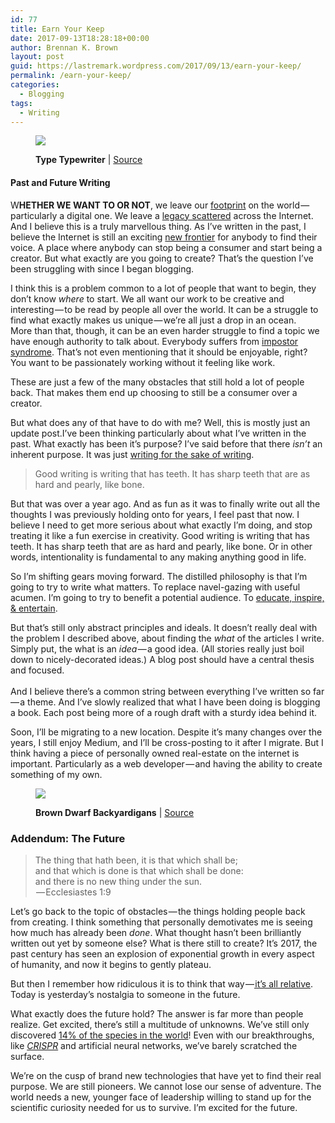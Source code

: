 ```yaml
---
id: 77
title: Earn Your Keep
date: 2017-09-13T18:28:18+00:00
author: Brennan K. Brown
layout: post
guid: https://lastremark.wordpress.com/2017/09/13/earn-your-keep/
permalink: /earn-your-keep/
categories:
  - Blogging
tags:
  - Writing
---
```


<figure class="wp-caption"> 

<img data-width="1920" data-height="1440" src="https://cdn-images-1.medium.com/max/2560/1*YdpsLvQDB4I90ygLeDZ_Jg.jpeg" /> <figcaption class="wp-caption-text"><b>Type Typewriter</b> | <a href="https://pixabay.com/en/type-typewriter-font-writing-1161952/" target="_blank" rel="noopener noreferrer">Source</a></figcaption></figure> 

#### Past and Future Writing

<span>W</span><b>HETHER WE WANT TO OR NOT</b>, we leave our <a href="https://medium.com/@brennanbrown/why-write-500f8ab18f6a" target="_blank" rel="noopener noreferrer">footprint</a> on the world — particularly a digital one. We leave a <a href="https://medium.com/@brennanbrown/afterwards-24b7e2285f54" target="_blank" rel="noopener noreferrer">legacy scattered</a> across the Internet. And I believe this is a truly marvellous thing. As I’ve written in the past, I believe the Internet is still an exciting <a href="https://medium.com/@brennanbrown/on-second-thought-c915319d8516" target="_blank" rel="noopener noreferrer">new frontier</a> for anybody to find their voice. A place where anybody can stop being a consumer and start being a creator. But what exactly are you going to create? That’s the question I’ve been struggling with since I began blogging.

I think this is a problem common to a lot of people that want to begin, they don’t know _where_ to start. We all want our work to be creative and interesting — to be read by people all over the world. It can be a struggle to find what exactly makes us unique — we’re all just a drop in an ocean.  
More than that, though, it can be an even harder struggle to find a topic we have enough authority to talk about. Everybody suffers from <a href="https://en.wikipedia.org/wiki/Impostor_syndrome" target="_blank" rel="noopener noreferrer">impostor syndrome</a>. That’s not even mentioning that it should be enjoyable, right? You want to be passionately working without it feeling like work.

<!--more-->

These are just a few of the many obstacles that still hold a lot of people back. That makes them end up choosing to still be a consumer over a creator.

But what does any of that have to do with me? Well, this is mostly just an update post.I’ve been thinking particularly about what I’ve written in the past. What exactly has been it’s purpose? I’ve said before that there _isn’t_ an inherent purpose. It was just <a href="https://medium.com/@brennanbrown/why-write-500f8ab18f6a" target="_blank" rel="noopener noreferrer">writing for the sake of writing</a>.

> Good writing is writing that has teeth. It has sharp teeth that are as hard and pearly, like bone.

But that was over a year ago. And as fun as it was to finally write out all the thoughts I was previously holding onto for years, I feel past that now. I believe I need to get more serious about what exactly I’m doing, and stop treating it like a fun exercise in creativity. Good writing is writing that has teeth. It has sharp teeth that are as hard and pearly, like bone. Or in other words, intentionality is fundamental to any making anything good in life.

So I’m shifting gears moving forward. The distilled philosophy is that I’m going to try to write what matters. To replace navel-gazing with useful acumen. I’m going to try to benefit a potential audience. To <a href="https://medium.com/@brennanbrown/style-8a569353ad65" target="_blank" rel="noopener noreferrer">educate, inspire, & entertain</a>.

But that’s still only abstract principles and ideals. It doesn’t really deal with the problem I described above, about finding the _what_ of the articles I write. Simply put, the what is an _idea_ — a good idea. (All stories really just boil down to nicely-decorated ideas.) A blog post should have a central thesis and focused.  
   
And I believe there’s a common string between everything I’ve written so far — a theme. And I’ve slowly realized that what I have been doing is blogging a book. Each post being more of a rough draft with a sturdy idea behind it.

Soon, I’ll be migrating to a new location. Despite it’s many changes over the years, I still enjoy Medium, and I’ll be cross-posting to it after I migrate. But I think having a piece of personally owned real-estate on the internet is important. Particularly as a web developer — and having the ability to create something of my own.


<figure class="wp-caption"> 

<img data-width="3200" data-height="1800" src="https://cdn-images-1.medium.com/max/2560/1*gGpYbkly-KMqLAkcUKBKqA.jpeg" /> <figcaption class="wp-caption-text"><b>Brown Dwarf Backyardigans</b> | <a href="https://www.jpl.nasa.gov/spaceimages/details.php?id=PIA17259" target="_blank" rel="noopener noreferrer">Source</a></figcaption></figure> 

### Addendum: The Future

> The thing that hath been, it is that which shall be;   
> and that which is done is that which shall be done:   
> and there is no new thing under the sun.  
>  — Ecclesiastes 1:9

<span>L</span>et’s go back to the topic of obstacles — the things holding people back from creating. I think something that personally demotivates me is seeing how much has already been _done_. What thought hasn’t been brilliantly written out yet by someone else? What is there still to create? It’s 2017, the past century has seen an explosion of exponential growth in every aspect of humanity, and now it begins to gently plateau.

But then I remember how ridiculous it is to think that way —<a href="https://www.youtube.com/watch?v=LD0x7ho_IYc" target="_blank" rel="noopener noreferrer"> it’s all relative</a>. Today is yesterday’s nostalgia to someone in the future.

What exactly does the future hold? The answer is far more than people realize. Get excited, there’s still a multitude of unknowns. We’ve still only discovered <a href="https://www.geek.com/geek-cetera/we-have-only-discovered-14-of-all-species-on-earth-1415995/" target="_blank" rel="noopener noreferrer">14% of the species in the world</a>! Even with our breakthroughs, like <a href="https://www.broadinstitute.org/what-broad/areas-focus/project-spotlight/questions-and-answers-about-crispr" target="_blank" rel="noopener noreferrer"><em>CRISPR</em></a> and artificial neural networks, we’ve barely scratched the surface.

We’re on the cusp of brand new technologies that have yet to find their real purpose. We are still pioneers. We cannot lose our sense of adventure. The world needs a new, younger face of leadership willing to stand up for the scientific curiosity needed for us to survive. I’m excited for the future.
